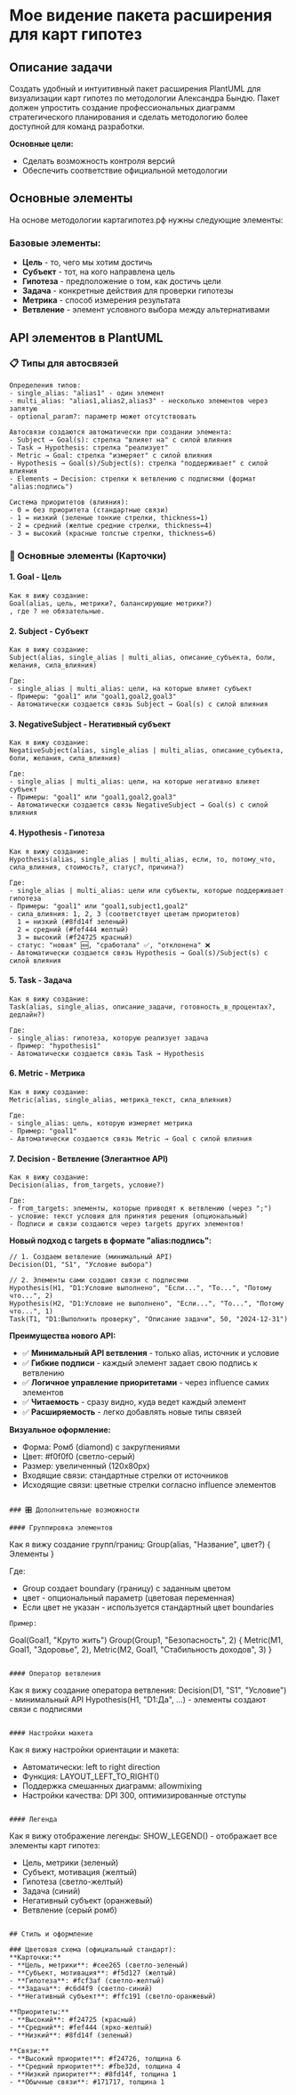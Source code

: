 # Мое видение пакета расширения для карт гипотез

## Описание задачи
Создать удобный и интуитивный пакет расширения PlantUML для визуализации карт гипотез по методологии Александра Бындю. Пакет должен упростить создание профессиональных диаграмм стратегического планирования и сделать методологию более доступной для команд разработки.

**Основные цели:**
- Сделать возможность контроля версий
- Обеспечить соответствие официальной методологии

## Основные элементы
На основе методологии картагипотез.рф нужны следующие элементы:

### Базовые элементы:
- **Цель** - то, чего мы хотим достичь
- **Субъект** - тот, на кого направлена цель
- **Гипотеза** - предположение о том, как достичь цели
- **Задача** - конкретные действия для проверки гипотезы
- **Метрика** - способ измерения результата
- **Ветвление** - элемент условного выбора между альтернативами

## API элементов в PlantUML

### 📋 **Типы для автосвязей**

```
Определения типов:
- single_alias: "alias1" - один элемент
- multi_alias: "alias1,alias2,alias3" - несколько элементов через запятую
- optional_param?: параметр может отсутствовать

Автосвязи создаются автоматически при создании элемента:
- Subject → Goal(s): стрелка "влияет на" с силой влияния
- Task → Hypothesis: стрелка "реализует" 
- Metric → Goal: стрелка "измеряет" с силой влияния
- Hypothesis → Goal(s)/Subject(s): стрелка "поддерживает" с силой влияния
- Elements → Decision: стрелки к ветвлению с подписями (формат "alias:подпись")

Система приоритетов (влияния):
- 0 = без приоритета (стандартные связи)
- 1 = низкий (зеленые тонкие стрелки, thickness=1)
- 2 = средний (желтые средние стрелки, thickness=4)  
- 3 = высокий (красные толстые стрелки, thickness=6)
```

### 🎯 Основные элементы (Карточки)

#### 1. Goal - Цель
```
Как я вижу создание:
Goal(alias, цель, метрики?, балансирующие метрики?)
, где ? не обязательные.
```

#### 2. Subject - Субъект
```
Как я вижу создание:
Subject(alias, single_alias | multi_alias, описание_субъекта, боли, желания, сила_влияния)

Где:
- single_alias | multi_alias: цели, на которые влияет субъект
- Примеры: "goal1" или "goal1,goal2,goal3"
- Автоматически создается связь Subject → Goal(s) с силой влияния
```

#### 3. NegativeSubject - Негативный субъект  
```
Как я вижу создание:
NegativeSubject(alias, single_alias | multi_alias, описание_субъекта, боли, желания, сила_влияния)

Где:
- single_alias | multi_alias: цели, на которые негативно влияет субъект
- Примеры: "goal1" или "goal1,goal2,goal3"
- Автоматически создается связь NegativeSubject → Goal(s) с силой влияния
```

#### 4. Hypothesis - Гипотеза
```
Как я вижу создание:
Hypothesis(alias, single_alias | multi_alias, если, то, потому_что, сила_влияния, стоимость?, статус?, причина?)

Где:
- single_alias | multi_alias: цели или субъекты, которые поддерживает гипотеза
- Примеры: "goal1" или "goal1,subject1,goal2"
- сила_влияния: 1, 2, 3 (соответствует цветам приоритетов)
  1 = низкий (#8fd14f зеленый)
  2 = средний (#fef444 желтый) 
  3 = высокий (#f24725 красный)
- статус: "новая" 🆕, "сработала" ✅, "отклонена" ❌
- Автоматически создается связь Hypothesis → Goal(s)/Subject(s) с силой влияния
```

#### 5. Task - Задача
```
Как я вижу создание:
Task(alias, single_alias, описание_задачи, готовность_в_процентах?, дедлайн?)

Где:
- single_alias: гипотеза, которую реализует задача
- Пример: "hypothesis1"
- Автоматически создается связь Task → Hypothesis
```

#### 6. Metric - Метрика
```
Как я вижу создание:
Metric(alias, single_alias, метрика_текст, сила_влияния)

Где:
- single_alias: цель, которую измеряет метрика
- Пример: "goal1"
- Автоматически создается связь Metric → Goal с силой влияния
```

#### 7. Decision - Ветвление (Элегантное API)
```
Как я вижу создание:
Decision(alias, from_targets, условие?)

Где:
- from_targets: элементы, которые приводят к ветвлению (через ";")
- условие: текст условия для принятия решения (опциональный)
- Подписи и связи создаются через targets других элементов!
```

**Новый подход с targets в формате "alias:подпись":**
```
// 1. Создаем ветвление (минимальный API)
Decision(D1, "S1", "Условие выбора")

// 2. Элементы сами создают связи с подписями
Hypothesis(H1, "D1:Условие выполнено", "Если...", "То...", "Потому что...", 2)
Hypothesis(H2, "D1:Условие не выполнено", "Если...", "То...", "Потому что...", 1)
Task(T1, "D1:Выполнить проверку", "Описание задачи", 50, "2024-12-31")
```

**Преимущества нового API:**
- ✅ **Минимальный API ветвления** - только alias, источник и условие
- ✅ **Гибкие подписи** - каждый элемент задает свою подпись к ветвлению
- ✅ **Логичное управление приоритетами** - через influence самих элементов
- ✅ **Читаемость** - сразу видно, куда ведет каждый элемент
- ✅ **Расширяемость** - легко добавлять новые типы связей

**Визуальное оформление:**
- Форма: Ромб (diamond) с закруглениями
- Цвет: #f0f0f0 (светло-серый)
- Размер: увеличенный (120x80px)
- Входящие связи: стандартные стрелки от источников
- Исходящие связи: цветные стрелки согласно influence элементов
```

### 🎛️ Дополнительные возможности

#### Группировка элементов
```
Как я вижу создание групп/границ:
Group(alias, "Название", цвет?) {
    Элементы
}

Где:
- Group создает boundary (границу) с заданным цветом
- цвет - опциональный параметр (цветовая переменная)
- Если цвет не указан - используется стандартный цвет boundaries
```
Пример:
```
Goal(Goal1, "Круто жить")
Group(Group1, "Безопасность", 2) {
    Metric(M1, Goal1, "Здоровье", 2),
    Metric(M2, Goal1, "Стабильность доходов", 3)
}
```

#### Оператор ветвления
```
Как я вижу создание оператора ветвления:
Decision(D1, "S1", "Условие") - минимальный API
Hypothesis(H1, "D1:Да", ...) - элементы создают связи с подписями
```

#### Настройки макета
```
Как я вижу настройки ориентации и макета:
- Автоматически: left to right direction
- Функция: LAYOUT_LEFT_TO_RIGHT()
- Поддержка смешанных диаграмм: allowmixing
- Настройки качества: DPI 300, оптимизированные отступы
```

#### Легенда
```
Как я вижу отображение легенды:
SHOW_LEGEND() - отображает все элементы карт гипотез:
- Цель, метрики (зеленый)
- Субъект, мотивация (желтый)  
- Гипотеза (светло-желтый)
- Задача (синий)
- Негативный субъект (оранжевый)
- Ветвление (серый ромб)
```

## Стиль и оформление

### Цветовая схема (официальный стандарт):
**Карточки:**
- **Цель, метрики**: #cee265 (светло-зеленый)
- **Субъект, мотивация**: #f5d127 (желтый)  
- **Гипотеза**: #fcf3af (светло-желтый)
- **Задача**: #c6d4f9 (светло-синий)
- **Негативный субъект**: #ffc191 (светло-оранжевый)

**Приоритеты:**
- **Высокий**: #f24725 (красный)
- **Средний**: #fef444 (ярко-желтый)  
- **Низкий**: #8fd14f (зеленый)

**Связи:**
- **Высокий приоритет**: #f24726, толщина 6
- **Средний приоритет**: #fbe32d, толщина 4
- **Низкий приоритет**: #8fd14f, толщина 1
- **Обычные связи**: #171717, толщина 1